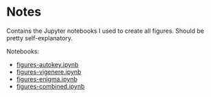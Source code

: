 Notes
=======

Contains the Jupyter notebooks I used to create all figures. Should be pretty self-explanatory.

Notebooks:
* [figures-autokey.ipynb](./figures-autokey.ipynb)
* [figures-vigenere.ipynb](./figures-vigenere.ipynb)
* [figures-enigma.ipynb](./figures-enigma.ipynb)
* [figures-combined.ipynb](./figures-combined.ipynb)

